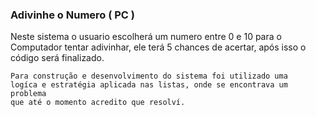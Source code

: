 <h3>Adivinhe o Numero ( PC )</h3>
<p>Neste sistema o usuario escolherá um numero entre 0 e 10 para o Computador tentar adivinhar, ele terá 5 chances de acertar, após isso o código será finalizado.</p>

<code>Para construção e desenvolvimento do sistema foi utilizado uma logíca e estratégia aplicada nas listas, onde se encontrava um problema que até o momento acredito que resolví.</code>
